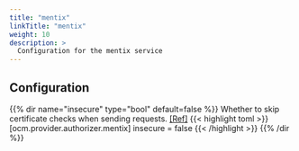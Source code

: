```yaml
---
title: "mentix"
linkTitle: "mentix"
weight: 10
description: >
  Configuration for the mentix service
---
```


## Configuration

{{% dir name="insecure" type="bool" default=false %}}
Whether to skip certificate checks when sending requests. [[Ref]](https://github.com/cs3org/reva/tree/master/pkg/ocm/provider/authorizer/mentix/mentix.go#L81)
{{< highlight toml >}}
[ocm.provider.authorizer.mentix]
insecure = false
{{< /highlight >}}
{{% /dir %}}

